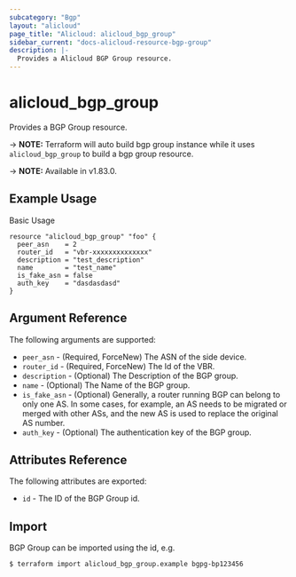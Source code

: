 ```yaml
---
subcategory: "Bgp"
layout: "alicloud"
page_title: "Alicloud: alicloud_bgp_group"
sidebar_current: "docs-alicloud-resource-bgp-group"
description: |-
  Provides a Alicloud BGP Group resource.
---
```


# alicloud\_bgp_group

Provides a BGP Group resource.

-> **NOTE:** Terraform will auto build bgp group instance while it uses `alicloud_bgp_group` to build a bgp group resource.

-> **NOTE:** Available in v1.83.0.

## Example Usage

Basic Usage

```
resource "alicloud_bgp_group" "foo" {
  peer_asn    = 2
  router_id   = "vbr-xxxxxxxxxxxxxx"
  description = "test_description"
  name        = "test_name"
  is_fake_asn = false
  auth_key    = "dasdasdasd"
}
```
## Argument Reference

The following arguments are supported:

* `peer_asn` - (Required, ForceNew) The ASN of the side device.
* `router_id` - (Required, ForceNew) The Id of the VBR.
* `description` - (Optional) The Description of the BGP group.
* `name` - (Optional) The Name of the BGP group.
* `is_fake_asn` - (Optional) Generally, a router running BGP can belong to only one AS. In some cases, for example, an AS needs to be migrated or merged with other ASs, and the new AS is used to replace the original AS number.
* `auth_key` - (Optional) The authentication key of the BGP group.

## Attributes Reference

The following attributes are exported:

* `id` - The ID of the BGP Group id.

## Import

BGP Group can be imported using the id, e.g.

```
$ terraform import alicloud_bgp_group.example bgpg-bp123456
```


